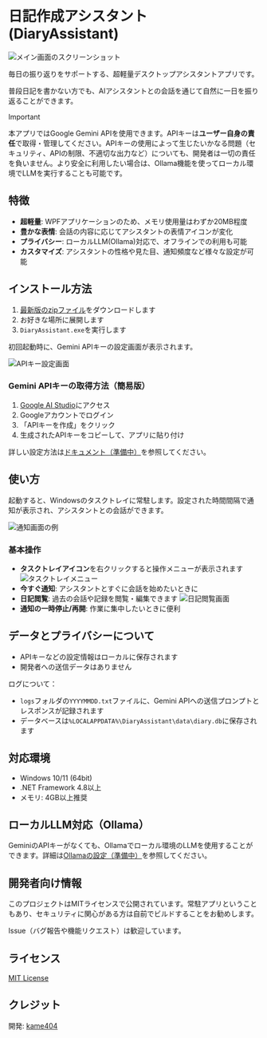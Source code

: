 # 日記作成アシスタント (DiaryAssistant)

![メイン画面のスクリーンショット](screenshots/main_screen.png)

毎日の振り返りをサポートする、超軽量デスクトップアシスタントアプリです。

普段日記を書かない方でも、AIアシスタントとの会話を通じて自然に一日を振り返ることができます。

> [!IMPORTANT]
> 本アプリではGoogle Gemini APIを使用できます。APIキーは**ユーザー自身の責任**で取得・管理してください。APIキーの使用によって生じたいかなる問題（セキュリティ、APIの制限、不適切な出力など）についても、開発者は一切の責任を負いません。より安全に利用したい場合は、Ollama機能を使ってローカル環境でLLMを実行することも可能です。

## 特徴

- **超軽量**: WPFアプリケーションのため、メモリ使用量はわずか20MB程度
- **豊かな表情**: 会話の内容に応じてアシスタントの表情アイコンが変化
- **プライバシー**: ローカルLLM(Ollama)対応で、オフラインでの利用も可能
- **カスタマイズ**: アシスタントの性格や見た目、通知頻度など様々な設定が可能

## インストール方法

1. [最新版のzipファイル](https://github.com/)をダウンロードします
2. お好きな場所に展開します
3. `DiaryAssistant.exe`を実行します

初回起動時に、Gemini APIキーの設定画面が表示されます。

![APIキー設定画面](screenshots/api_key_setup.png)

### Gemini APIキーの取得方法（簡易版）

1. [Google AI Studio](https://ai.google.dev/gemini-api/docs/api-key?&hl=ja)にアクセス
2. Googleアカウントでログイン
3. 「APIキーを作成」をクリック
4. 生成されたAPIキーをコピーして、アプリに貼り付け

詳しい設定方法は[ドキュメント（準備中）](https://github.com/)を参照してください。

## 使い方

起動すると、Windowsのタスクトレイに常駐します。設定された時間間隔で通知が表示され、アシスタントとの会話ができます。

![通知画面の例](screenshots/notification.png)

### 基本操作

- **タスクトレイアイコン**を右クリックすると操作メニューが表示されます
  ![タスクトレイメニュー](screenshots/tray_menu.png)
- **今すぐ通知**: アシスタントとすぐに会話を始めたいときに
- **日記閲覧**: 過去の会話や記録を閲覧・編集できます
  ![日記閲覧画面](screenshots/diary_browser.png)
- **通知の一時停止/再開**: 作業に集中したいときに便利

## データとプライバシーについて

- APIキーなどの設定情報はローカルに保存されます
- 開発者への送信データはありません

ログについて：
- `logs`フォルダの`YYYYMMDD.txt`ファイルに、Gemini APIへの送信プロンプトとレスポンスが記録されます
- データベースは`%LOCALAPPDATA%\DiaryAssistant\data\diary.db`に保存されます

## 対応環境

- Windows 10/11 (64bit)
- .NET Framework 4.8以上
- メモリ: 4GB以上推奨

## ローカルLLM対応（Ollama）

GeminiのAPIキーがなくても、Ollamaでローカル環境のLLMを使用することができます。詳細は[Ollamaの設定（準備中）](https://github.com/)を参照してください。

## 開発者向け情報

このプロジェクトはMITライセンスで公開されています。常駐アプリということもあり、セキュリティに関心がある方は自前でビルドすることをお勧めします。

Issue（バグ報告や機能リクエスト）は歓迎しています。

## ライセンス

[MIT License](LICENSE)

## クレジット

開発: [kame404](https://kame404.com)